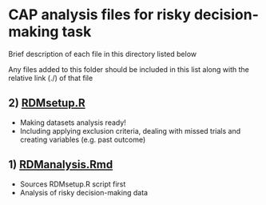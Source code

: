 
# CAP analysis files for risky decision-making task
Brief description of each file in this directory listed below

Any files added to this folder should be included in this list along with the relative link (./) of that file

## 2) [RDMsetup.R](./RDMsetup.R)
-   Making datasets analysis ready!
-   Including applying exclusion criteria, dealing with missed trials and creating variables (e.g. past outcome)
## 1) [RDManalysis.Rmd](./RDManalysis.Rmd)
-   Sources RDMsetup.R script first
-   Analysis of risky decision-making data
